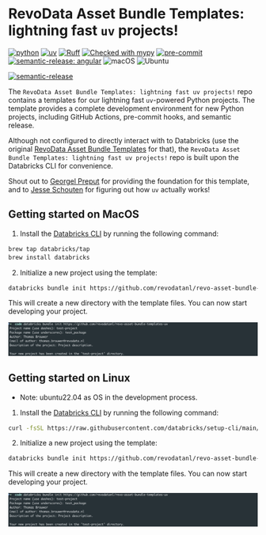 # RevoData Asset Bundle Templates: lightning fast `uv` projects!

[![python](https://img.shields.io/badge/python-3.12%2B-blue)](https://www.python.org)
[![uv](https://img.shields.io/endpoint?url=https://raw.githubusercontent.com/astral-sh/uv/main/assets/badge/v0.json)](https://github.com/astral-sh/uv)
[![Ruff](https://img.shields.io/endpoint?url=https://raw.githubusercontent.com/astral-sh/ruff/main/assets/badge/v2.json)](https://github.com/astral-sh/ruff)
[![Checked with mypy](http://www.mypy-lang.org/static/mypy_badge.svg)](http://mypy-lang.org/)
[![pre-commit](https://img.shields.io/badge/pre--commit-enabled-brightgreen?logo=pre-commit&logoColor=white)](https://github.com/pre-commit/pre-commit)
[![semantic-release: angular](https://img.shields.io/badge/semantic--release-angular-e10079?logo=semantic-release)](https://github.com/semantic-release/semantic-release)
![macOS](https://img.shields.io/badge/os-macOS-lightgrey?logo=apple)
![Ubuntu](https://img.shields.io/ubuntu/v/ubuntu-wallpapers)

[![semantic-release](https://github.com/revodatanl/revo-asset-bundle-templates-uv/actions/workflows/semantic-release.yml/badge.svg)](https://github.com/revodatanl/revo-asset-bundle-templates-uv/actions/workflows/semantic-release.yml)

The `RevoData Asset Bundle Templates: lightning fast uv projects!` repo contains a templates for our lightning fast `uv`-powered Python projects. The template provides a complete development environment for new Python projects, including GitHub Actions, pre-commit hooks, and semantic release.

Although not configured to directly interact with to Databricks (use the original [RevoData Asset Bundle Templates](https://github.com/revodatanl/revo-asset-bundle-templates) for that), the `RevoData Asset Bundle Templates: lightning fast uv projects!` repo is built upon the Databricks CLI for convenience.

Shout out to [Georgel Preput](https://github.com/GeorgelPreput) for providing the foundation for this template, and to [Jesse Schouten](https://github.com/JesseSchouten) for figuring out how `uv` actually works!

## Getting started on MacOS

1. Install the [Databricks CLI](https://docs.databricks.com/dev-tools/cli/databricks-cli) by running the following command:

```bash
brew tap databricks/tap
brew install databricks
```

2. Initialize a new project using the template:

```bash
databricks bundle init https://github.com/revodatanl/revo-asset-bundle-templates-uv
```

This will create a new directory with the template files. You can now start developing your project.

![bundle-init](assets/bundle-init.png)

## Getting started on Linux
- Note: ubuntu22.04 as OS in the development process.

1. Install the [Databricks CLI](https://docs.databricks.com/dev-tools/cli/databricks-cli) by running the following command:

```bash
curl -fsSL https://raw.githubusercontent.com/databricks/setup-cli/main/install.sh
```

2. Initialize a new project using the template:

```bash
databricks bundle init https://github.com/revodatanl/revo-asset-bundle-templates-uv
```

This will create a new directory with the template files. You can now start developing your project.

![bundle-init](assets/bundle-init.png)
